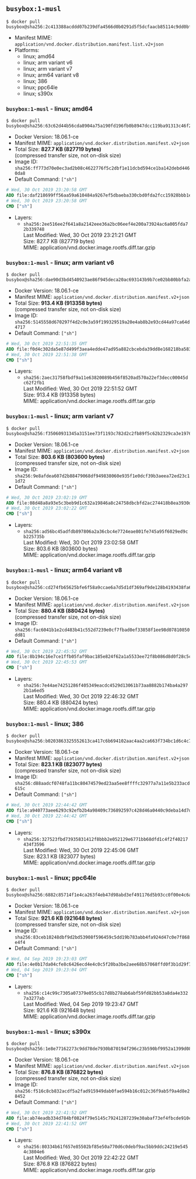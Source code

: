 ## `busybox:1-musl`

```console
$ docker pull busybox@sha256:2c413388acddd07b239dfa4566d0b0291d5f5dcfaacb85114c9dd0bf8887afdc
```

-	Manifest MIME: `application/vnd.docker.distribution.manifest.list.v2+json`
-	Platforms:
	-	linux; amd64
	-	linux; arm variant v6
	-	linux; arm variant v7
	-	linux; arm64 variant v8
	-	linux; 386
	-	linux; ppc64le
	-	linux; s390x

### `busybox:1-musl` - linux; amd64

```console
$ docker pull busybox@sha256:63c62d44b56cda8904a75a190fd196fb0b8947dcc119ba91313c46f2299f3034
```

-	Docker Version: 18.06.1-ce
-	Manifest MIME: `application/vnd.docker.distribution.manifest.v2+json`
-	Total Size: **827.7 KB (827719 bytes)**  
	(compressed transfer size, not on-disk size)
-	Image ID: `sha256:ff773d70e0ec3ad2b08c4622776f5c2dbf1e11dcbd594ce1ba142debd4460da8`
-	Default Command: `["sh"]`

```dockerfile
# Wed, 30 Oct 2019 23:20:58 GMT
ADD file:daf218699ff56aa59a610484a9267ef5dbaeba330cbd0fda2fcc15928bbb1edb in / 
# Wed, 30 Oct 2019 23:20:58 GMT
CMD ["sh"]
```

-	Layers:
	-	`sha256:2ee516ee2f641a8a2142eee36a2bc06eef4e200a73924ac6a005fda72b339748`  
		Last Modified: Wed, 30 Oct 2019 23:21:21 GMT  
		Size: 827.7 KB (827719 bytes)  
		MIME: application/vnd.docker.image.rootfs.diff.tar.gzip

### `busybox:1-musl` - linux; arm variant v6

```console
$ docker pull busybox@sha256:dae90d3bd4540923ae86f945deca20ac693143b9b7ce02bb80bbfa2a8aecb576
```

-	Docker Version: 18.06.1-ce
-	Manifest MIME: `application/vnd.docker.distribution.manifest.v2+json`
-	Total Size: **913.4 KB (913358 bytes)**  
	(compressed transfer size, not on-disk size)
-	Image ID: `sha256:5145558d670297f4d2c0e3a59f199329519a20e4ab8b2e93cd44a97ca64d4717`
-	Default Command: `["sh"]`

```dockerfile
# Wed, 30 Oct 2019 22:51:35 GMT
ADD file:f0d4c302da5e87d499f3aea4edde47ad95a882cbcebda39dd8e168218ba58333 in / 
# Wed, 30 Oct 2019 22:51:38 GMT
CMD ["sh"]
```

-	Layers:
	-	`sha256:2aec31758fbdf9a11e63820089b456f8520ad570a22ef3decc00045dc62f2fb1`  
		Last Modified: Wed, 30 Oct 2019 22:51:52 GMT  
		Size: 913.4 KB (913358 bytes)  
		MIME: application/vnd.docker.image.rootfs.diff.tar.gzip

### `busybox:1-musl` - linux; arm variant v7

```console
$ docker pull busybox@sha256:f35060931345a3151ee73f1193c782d2c2fb89f5c62b2329ca3e1976989171e2
```

-	Docker Version: 18.06.1-ce
-	Manifest MIME: `application/vnd.docker.distribution.manifest.v2+json`
-	Total Size: **803.6 KB (803600 bytes)**  
	(compressed transfer size, not on-disk size)
-	Image ID: `sha256:9e8afdea607d2b88479068df949838060e935f1e0dcf39b3aeea72ed23c11d72`
-	Default Command: `["sh"]`

```dockerfile
# Wed, 30 Oct 2019 23:02:19 GMT
ADD file:08d48a8a93e5c3beb9d1c632a19846a8c24758dbcbfd2ac274418b8ea3930d2d in / 
# Wed, 30 Oct 2019 23:02:22 GMT
CMD ["sh"]
```

-	Layers:
	-	`sha256:ad56bc45adfdb897806a2a36cbc4e7724eae801fe745a95f6029ed9cb225735b`  
		Last Modified: Wed, 30 Oct 2019 23:02:58 GMT  
		Size: 803.6 KB (803600 bytes)  
		MIME: application/vnd.docker.image.rootfs.diff.tar.gzip

### `busybox:1-musl` - linux; arm64 variant v8

```console
$ docker pull busybox@sha256:cd274fb65625bfe6f58a9ccae6a7d5d1df369af9de128b4193438fa6f1e769db
```

-	Docker Version: 18.06.1-ce
-	Manifest MIME: `application/vnd.docker.distribution.manifest.v2+json`
-	Total Size: **880.4 KB (880424 bytes)**  
	(compressed transfer size, not on-disk size)
-	Image ID: `sha256:fac6041b1e2cd483b41c552d7239e0cf7fbad0ef33858f1ee98d07810850dd81`
-	Default Command: `["sh"]`

```dockerfile
# Wed, 30 Oct 2019 22:45:52 GMT
ADD file:8b194c16e7ce1ffb05faf9bac185e824f62a1a5533ee72f8b086d8d0f28c5cde in / 
# Wed, 30 Oct 2019 22:45:53 GMT
CMD ["sh"]
```

-	Layers:
	-	`sha256:7e44ae74251286f405349eacdc4529d13061b73aa8882b174ba4a2972b1a6ed5`  
		Last Modified: Wed, 30 Oct 2019 22:46:32 GMT  
		Size: 880.4 KB (880424 bytes)  
		MIME: application/vnd.docker.image.rootfs.diff.tar.gzip

### `busybox:1-musl` - linux; 386

```console
$ docker pull busybox@sha256:b0203863325552613ca417c6b694102aac4aa2ca663f734bc1d6c4c7b1956111
```

-	Docker Version: 18.06.1-ce
-	Manifest MIME: `application/vnd.docker.distribution.manifest.v2+json`
-	Total Size: **823.1 KB (823077 bytes)**  
	(compressed transfer size, not on-disk size)
-	Image ID: `sha256:d88aadcf0748fa11bc80474579ed23aa5ee8ffffc32977a7a11e5b233acd615c`
-	Default Command: `["sh"]`

```dockerfile
# Wed, 30 Oct 2019 22:44:42 GMT
ADD file:a940773aee6293c92efb2b4a98409c736892597c428d46a0440c9deba14d7d31 in / 
# Wed, 30 Oct 2019 22:44:42 GMT
CMD ["sh"]
```

-	Layers:
	-	`sha256:327523fbd73935831412f8bbb2e052129e6771bb68dfd1c4f2f40217434f3596`  
		Last Modified: Wed, 30 Oct 2019 22:45:06 GMT  
		Size: 823.1 KB (823077 bytes)  
		MIME: application/vnd.docker.image.rootfs.diff.tar.gzip

### `busybox:1-musl` - linux; ppc64le

```console
$ docker pull busybox@sha256:6882c85714f1e4ca263f4eb47d98abd3ef491176d5b93cc0f00e4c6a682744d5
```

-	Docker Version: 18.06.1-ce
-	Manifest MIME: `application/vnd.docker.distribution.manifest.v2+json`
-	Total Size: **921.6 KB (921648 bytes)**  
	(compressed transfer size, not on-disk size)
-	Image ID: `sha256:83ceb10248dbf9d2bd53908f596459c5dd19b783abb4fa924d47c0e7f868e4f4`
-	Default Command: `["sh"]`

```dockerfile
# Wed, 04 Sep 2019 19:23:03 GMT
ADD file:4e0b17da04cfe8c6426ecd4e4c0c5f20ba3be2aee68b57068ffd0f3b1d29f77b in / 
# Wed, 04 Sep 2019 19:23:04 GMT
CMD ["sh"]
```

-	Layers:
	-	`sha256:c14c99c7305a07379e055cb17d8b278ab6abf59fd82bb53a8da4e3327a3277ab`  
		Last Modified: Wed, 04 Sep 2019 19:23:47 GMT  
		Size: 921.6 KB (921648 bytes)  
		MIME: application/vnd.docker.image.rootfs.diff.tar.gzip

### `busybox:1-musl` - linux; s390x

```console
$ docker pull busybox@sha256:1e8e77162273c9dd78de7930b870194f296c23b590bf9952a1399d083bba226e
```

-	Docker Version: 18.06.1-ce
-	Manifest MIME: `application/vnd.docker.distribution.manifest.v2+json`
-	Total Size: **876.8 KB (876822 bytes)**  
	(compressed transfer size, not on-disk size)
-	Image ID: `sha256:f516c8cb832acdf5a2fad915949dab0fae594b16c012c36f9ab5f9a4d8e28452`
-	Default Command: `["sh"]`

```dockerfile
# Wed, 30 Oct 2019 22:41:52 GMT
ADD file:ab74eadb334d784bf0824f79e5145c79241287239e30abaf73ef4fbcde910c14 in / 
# Wed, 30 Oct 2019 22:41:52 GMT
CMD ["sh"]
```

-	Layers:
	-	`sha256:80334b61f657e85502bf85e50a770d6c0debf9ac5bb9ddc24219e5454c3804e6`  
		Last Modified: Wed, 30 Oct 2019 22:42:22 GMT  
		Size: 876.8 KB (876822 bytes)  
		MIME: application/vnd.docker.image.rootfs.diff.tar.gzip
